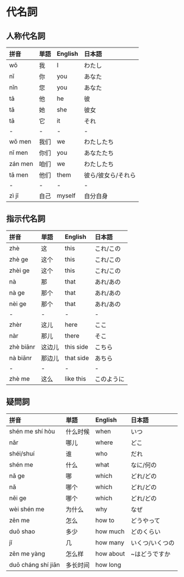 # 代名詞

## 人称代名詞

|拼音|単語|English|日本語|
|:--|:--|:--|:--|
|wǒ|我|I|わたし|
|nǐ|你|you|あなた|
|nǐn|您|you|あなた|
|tā|他|he|彼|
|tā|她|she|彼女|
|tā|它|it|それ|
|-|-|-|-|
|wǒ men|我们|we|わたしたち|
|nǐ men|你们|you|あなたたち|
|zán men|咱们|we|わたしたち|
|tā men|他们|them|彼ら/彼女ら/それら|
|-|-|-|-|
|zì jǐ|自己|myself|自分自身|

## 指示代名詞

|拼音|単語|English|日本語|
|:--|:--|:--|:--|
|zhè|这|this|これ/この|
|zhè ge|这个|this|これ/この|
|zhèi ge|这个|this|これ/この|
|nà|那|that|あれ/あの|
|nà ge|那个|that|あれ/あの|
|nèi ge|那个|that|あれ/あの|
|-|-|-|-|
|zhèr|这儿|here|ここ|
|nàr|那儿|there|そこ|
|zhè biānr|这边儿|this side|こちら|
|nà biānr|那边儿|that side|あちら|
|-|-|-|-|
|zhè me|这么|like this|このように|

## 疑問詞

|拼音|単語|English|日本語|
|:--|:--|:--|:--|
|shén me shí hòu|什么时候|when|いつ|
|nǎr|哪儿|where|どこ|
|shéi/shuí|谁|who|だれ|
|shén me|什么|what|なに/何の|
|nǎ ge|哪|which|どれ/どの|
|nǎ|哪个|which|どれ/どの|
|něi ge|哪个|which|どれ/どの|
|wèi shén me|为什么|why|なぜ|
|zěn me|怎么|how to|どうやって|
|duō shao|多少|how much|どのくらい|
|jǐ|几|how many|いくつ/いくつの|
|zěn me yàng|怎么样|how about|~はどうですか|
|duō cháng shí jiān|多长时间|how long||
